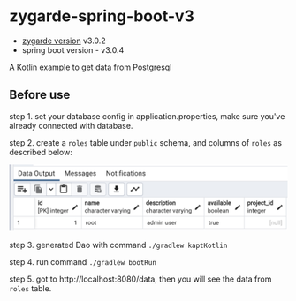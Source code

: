 # zygarde-spring-boot-v3

+ [zygarde version](https://github.com/zygarde-projects/zygarde) v3.0.2
+ spring boot version - v3.0.4

A Kotlin example to get data from Postgresql

## Before use

step 1. set your database config in application.properties, make sure you've already connected with database.

step 2. create a `roles` table under `public` schema, and columns of `roles` as described below:

![img](./roles.png)

step 3. generated Dao with command `./gradlew kaptKotlin`

step 4. run command `./gradlew bootRun`

step 5. got to http://localhost:8080/data, then you will see the data from `roles` table.


